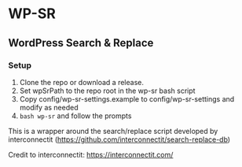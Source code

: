 # WP-SR 
## WordPress Search & Replace

### Setup 

1. Clone the repo or download a release.
2. Set wpSrPath to the repo root in the wp-sr bash script
3. Copy config/wp-sr-settings.example to config/wp-sr-settings and modify as needed
4. `bash wp-sr` and follow the prompts 



This is a wrapper around the search/replace script developed by interconnectit (https://github.com/interconnectit/search-replace-db)

Credit to interconnectit: https://interconnectit.com/